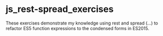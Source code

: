 # js_rest-spread_exercises

These exercises demonstrate my knowledge using rest and spread (...) to refactor ES5 function expressions to the condensed forms in ES2015.
